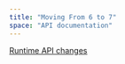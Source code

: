 ```yaml
---
title: "Moving From 6 to 7"
space: "API documentation"
---
```

[Runtime API changes](Runtime+API+changes)
